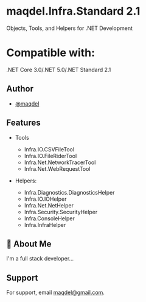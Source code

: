 # maqdel.Infra.Standard 2.1
Objects, Tools, and Helpers for .NET Development

# Compatible with: 
.NET Core 3.0/.NET 5.0/.NET Standard 2.1

## Author

- [@maqdel](https://www.github.com/maqdel)

 
## Features

- Tools
  - Infra.IO.CSVFileTool
  - Infra.IO.FileRiderTool
  - Infra.Net.NetworkTracerTool
  - Infra.Net.WebRequestTool

- Helpers:
  - Infra.Diagnostics.DiagnosticsHelper        
  - Infra.IO.IOHelper
  - Infra.Net.NetHelper    
  - Infra.Security.SecurityHelper
  - Infra.ConsoleHelper
  - Infra.InfraHelper

## 🚀 About Me
I'm a full stack developer...

  
## Support

For support, email maqdel@gmail.com.
